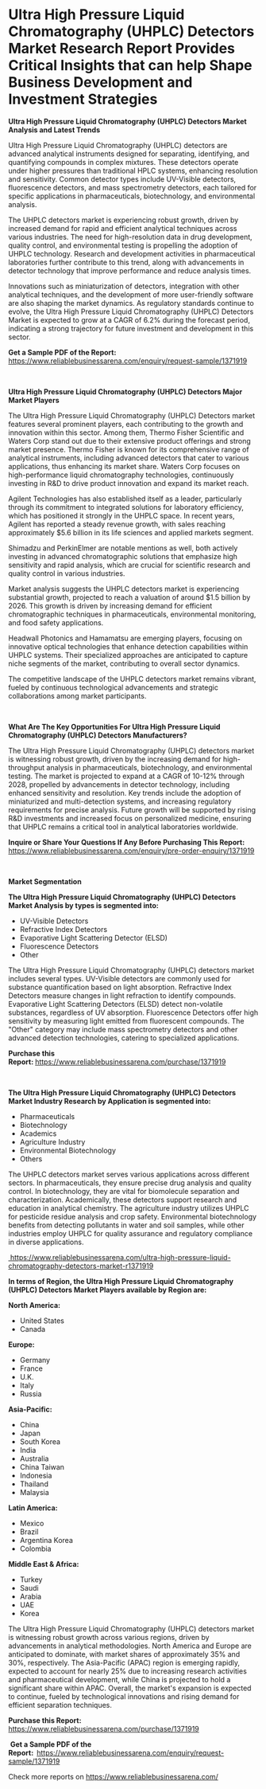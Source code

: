 <p><h1>Ultra High Pressure Liquid Chromatography (UHPLC) Detectors Market Research Report Provides Critical Insights that can help Shape Business Development and Investment Strategies</h1></p><p><strong>Ultra High Pressure Liquid Chromatography (UHPLC) Detectors Market Analysis and Latest Trends</strong></p>
<p><p>Ultra High Pressure Liquid Chromatography (UHPLC) detectors are advanced analytical instruments designed for separating, identifying, and quantifying compounds in complex mixtures. These detectors operate under higher pressures than traditional HPLC systems, enhancing resolution and sensitivity. Common detector types include UV-Visible detectors, fluorescence detectors, and mass spectrometry detectors, each tailored for specific applications in pharmaceuticals, biotechnology, and environmental analysis.</p><p>The UHPLC detectors market is experiencing robust growth, driven by increased demand for rapid and efficient analytical techniques across various industries. The need for high-resolution data in drug development, quality control, and environmental testing is propelling the adoption of UHPLC technology. Research and development activities in pharmaceutical laboratories further contribute to this trend, along with advancements in detector technology that improve performance and reduce analysis times.</p><p>Innovations such as miniaturization of detectors, integration with other analytical techniques, and the development of more user-friendly software are also shaping the market dynamics. As regulatory standards continue to evolve, the Ultra High Pressure Liquid Chromatography (UHPLC) Detectors Market is expected to grow at a CAGR of 6.2% during the forecast period, indicating a strong trajectory for future investment and development in this sector.</p></p>
<p><strong>Get a Sample PDF of the Report:&nbsp;</strong> <a href="https://www.reliablebusinessarena.com/enquiry/request-sample/1371919?utm_campaign=2630&utm_medium=2&utm_source=Github&utm_content=ia&utm_term=22032025&utm_id=ultra-high-pressure-liquid-chromatography-uhplc-detectors">https://www.reliablebusinessarena.com/enquiry/request-sample/1371919</a></p>
<p>&nbsp;</p>
<p><strong>Ultra High Pressure Liquid Chromatography (UHPLC) Detectors Major Market Players</strong></p>
<p><p>The Ultra High Pressure Liquid Chromatography (UHPLC) Detectors market features several prominent players, each contributing to the growth and innovation within this sector. Among them, Thermo Fisher Scientific and Waters Corp stand out due to their extensive product offerings and strong market presence. Thermo Fisher is known for its comprehensive range of analytical instruments, including advanced detectors that cater to various applications, thus enhancing its market share. Waters Corp focuses on high-performance liquid chromatography technologies, continuously investing in R&D to drive product innovation and expand its market reach.</p><p>Agilent Technologies has also established itself as a leader, particularly through its commitment to integrated solutions for laboratory efficiency, which has positioned it strongly in the UHPLC space. In recent years, Agilent has reported a steady revenue growth, with sales reaching approximately $5.6 billion in its life sciences and applied markets segment. </p><p>Shimadzu and PerkinElmer are notable mentions as well, both actively investing in advanced chromatographic solutions that emphasize high sensitivity and rapid analysis, which are crucial for scientific research and quality control in various industries.</p><p>Market analysis suggests the UHPLC detectors market is experiencing substantial growth, projected to reach a valuation of around $1.5 billion by 2026. This growth is driven by increasing demand for efficient chromatographic techniques in pharmaceuticals, environmental monitoring, and food safety applications.</p><p>Headwall Photonics and Hamamatsu are emerging players, focusing on innovative optical technologies that enhance detection capabilities within UHPLC systems. Their specialized approaches are anticipated to capture niche segments of the market, contributing to overall sector dynamics.</p><p>The competitive landscape of the UHPLC detectors market remains vibrant, fueled by continuous technological advancements and strategic collaborations among market participants.</p></p>
<p>&nbsp;</p>
<p><strong>What Are The Key Opportunities For Ultra High Pressure Liquid Chromatography (UHPLC) Detectors Manufacturers?</strong></p>
<p><p>The Ultra High Pressure Liquid Chromatography (UHPLC) detectors market is witnessing robust growth, driven by the increasing demand for high-throughput analysis in pharmaceuticals, biotechnology, and environmental testing. The market is projected to expand at a CAGR of 10-12% through 2028, propelled by advancements in detector technology, including enhanced sensitivity and resolution. Key trends include the adoption of miniaturized and multi-detection systems, and increasing regulatory requirements for precise analysis. Future growth will be supported by rising R&D investments and increased focus on personalized medicine, ensuring that UHPLC remains a critical tool in analytical laboratories worldwide.</p></p>
<p><strong>Inquire or Share Your Questions If Any Before Purchasing This Report:</strong> <a href="https://www.reliablebusinessarena.com/enquiry/pre-order-enquiry/1371919?utm_campaign=2630&utm_medium=2&utm_source=Github&utm_content=ia&utm_term=22032025&utm_id=ultra-high-pressure-liquid-chromatography-uhplc-detectors">https://www.reliablebusinessarena.com/enquiry/pre-order-enquiry/1371919</a></p>
<p>&nbsp;</p>
<p><strong>Market Segmentation</strong></p>
<p><strong>The Ultra High Pressure Liquid Chromatography (UHPLC) Detectors Market Analysis by types is segmented into:</strong></p>
<p><ul><li>UV-Visible Detectors</li><li>Refractive Index Detectors</li><li>Evaporative Light Scattering Detector (ELSD)</li><li>Fluorescence Detectors</li><li>Other</li></ul></p>
<p><p>The Ultra High Pressure Liquid Chromatography (UHPLC) detectors market includes several types. UV-Visible detectors are commonly used for substance quantification based on light absorption. Refractive Index Detectors measure changes in light refraction to identify compounds. Evaporative Light Scattering Detectors (ELSD) detect non-volatile substances, regardless of UV absorption. Fluorescence Detectors offer high sensitivity by measuring light emitted from fluorescent compounds. The "Other" category may include mass spectrometry detectors and other advanced detection technologies, catering to specialized applications.</p></p>
<p><strong>Purchase this Report:&nbsp;</strong><a href="https://www.reliablebusinessarena.com/purchase/1371919?utm_campaign=2630&utm_medium=2&utm_source=Github&utm_content=ia&utm_term=22032025&utm_id=ultra-high-pressure-liquid-chromatography-uhplc-detectors">https://www.reliablebusinessarena.com/purchase/1371919</a></p>
<p>&nbsp;</p>
<p><strong>The Ultra High Pressure Liquid Chromatography (UHPLC) Detectors Market Industry Research by Application is segmented into:</strong></p>
<p><ul><li>Pharmaceuticals</li><li>Biotechnology</li><li>Academics</li><li>Agriculture Industry</li><li>Environmental Biotechnology</li><li>Others</li></ul></p>
<p><p>The UHPLC detectors market serves various applications across different sectors. In pharmaceuticals, they ensure precise drug analysis and quality control. In biotechnology, they are vital for biomolecule separation and characterization. Academically, these detectors support research and education in analytical chemistry. The agriculture industry utilizes UHPLC for pesticide residue analysis and crop safety. Environmental biotechnology benefits from detecting pollutants in water and soil samples, while other industries employ UHPLC for quality assurance and regulatory compliance in diverse applications.</p></p>
<p><a href="https://www.reliablebusinessarena.com/ultra-high-pressure-liquid-chromatography-detectors-market-r1371919?utm_campaign=2630&utm_medium=2&utm_source=Github&utm_content=ia&utm_term=22032025&utm_id=ultra-high-pressure-liquid-chromatography-uhplc-detectors">&nbsp;https://www.reliablebusinessarena.com/ultra-high-pressure-liquid-chromatography-detectors-market-r1371919</a></p>
<p><strong>In terms of Region, the Ultra High Pressure Liquid Chromatography (UHPLC) Detectors Market Players available by Region are:</strong></p>
<p>
    <p> <strong> North America: </strong>
        <ul>
            <li>United States</li>
            <li>Canada</li>
        </ul>
        </p> 
    <p> <strong> Europe: </strong>
        <ul>
            <li>Germany</li>
            <li>France</li>
            <li>U.K.</li>
            <li>Italy</li>
            <li>Russia</li>
        </ul>
        </p> 
    <p> <strong> Asia-Pacific: </strong>
        <ul>
            <li>China</li>
            <li>Japan</li>
            <li>South Korea</li>
            <li>India</li>
            <li>Australia</li>
            <li>China Taiwan</li>
            <li>Indonesia</li>
            <li>Thailand</li>
            <li>Malaysia</li>
        </ul>
        </p> 
    <p> <strong> Latin America: </strong>
        <ul>
            <li>Mexico</li>
            <li>Brazil</li>
            <li>Argentina Korea</li>
            <li>Colombia</li>
        </ul>
        </p> 
    <p> <strong> Middle East & Africa: </strong>
        <ul>
            <li>Turkey</li>
            <li>Saudi</li>
            <li>Arabia</li>
            <li>UAE</li>
            <li>Korea</li>
        </ul>
    </p>
    </p>
<p><p>The Ultra High Pressure Liquid Chromatography (UHPLC) detectors market is witnessing robust growth across various regions, driven by advancements in analytical methodologies. North America and Europe are anticipated to dominate, with market shares of approximately 35% and 30%, respectively. The Asia-Pacific (APAC) region is emerging rapidly, expected to account for nearly 25% due to increasing research activities and pharmaceutical development, while China is projected to hold a significant share within APAC. Overall, the market's expansion is expected to continue, fueled by technological innovations and rising demand for efficient separation techniques.</p></p>
<p><strong>Purchase this Report: </strong><a href="https://www.reliablebusinessarena.com/purchase/1371919?utm_campaign=2630&utm_medium=2&utm_source=Github&utm_content=ia&utm_term=22032025&utm_id=ultra-high-pressure-liquid-chromatography-uhplc-detectors">https://www.reliablebusinessarena.com/purchase/1371919</a></p>
<p>&nbsp;<strong>Get a Sample PDF of the Report:&nbsp;&nbsp;</strong><a href="https://www.reliablebusinessarena.com/enquiry/request-sample/1371919?utm_campaign=2630&utm_medium=2&utm_source=Github&utm_content=ia&utm_term=22032025&utm_id=ultra-high-pressure-liquid-chromatography-uhplc-detectors">https://www.reliablebusinessarena.com/enquiry/request-sample/1371919</a></p>
<p><strong></strong></p>
<p>Check more reports on <a href="https://www.reliablebusinessarena.com/?utm_campaign=2630&utm_medium=2&utm_source=Github&utm_content=ia&utm_term=22032025&utm_id=ultra-high-pressure-liquid-chromatography-uhplc-detectors">https://www.reliablebusinessarena.com/</a></p>